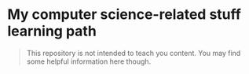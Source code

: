 # My computer science-related stuff learning path

> This repository is not intended to teach you content. You may find some helpful information here though.
